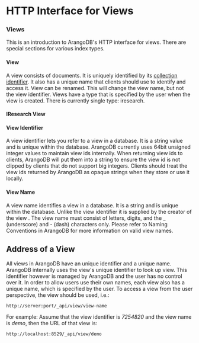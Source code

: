 HTTP Interface for Views
========================

### Views

This is an introduction to ArangoDB's HTTP interface for views.
There are special sections for various index types.

#### View

A view consists of documents. It is uniquely identified by its
[collection identifier](../../Manual/Appendix/Glossary.html#collection-identifier).
It also has a unique name that clients should
use to identify and access it. View can be renamed. This will
change the view name, but not the view identifier.
Views have a type that is specified by the user when the view
is created. There is currently single type: iresearch.

#### IResearch View

#### View Identifier

A view identifier lets you refer to a view in a database.
It is a string value and is unique within the database.
ArangoDB currently uses 64bit unsigned integer values to maintain
view ids internally. When returning view ids to clients,
ArangoDB will put them into a string to ensure the view id is not
clipped by clients that do not support big integers. Clients should treat
the view ids returned by ArangoDB as opaque strings when they store
or use it locally.

#### View Name

A view name identifies a view in a database. It is a string
and is unique within the database. Unlike the view identifier it is
supplied by the creator of the view . The view name must consist
of letters, digits, and the _ (underscore) and - (dash) characters only.
Please refer to Naming Conventions in ArangoDB for more information on valid
view names.

Address of a View
-----------------

All views in ArangoDB have an unique identifier and a unique
name. ArangoDB internally uses the view's unique identifier to
look up view. This identifier however is managed by ArangoDB
and the user has no control over it. In order to allow users use their
own names, each view also has a unique name, which is specified
by the user.  To access a view from the user perspective, the
view should be used, i.e.:

    http://server:port/_api/view/view-name

For example: Assume that the view identifier is *7254820* and
the view name is *demo*, then the URL of that view is:

    http://localhost:8529/_api/view/demo


